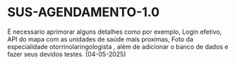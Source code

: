 # SUS-AGENDAMENTO-1.0


É necessario aprimorar alguns detalhes como por exemplo,  Login efetivo, API do mapa com as unidades de saúde mais proximas, Foto da especialidade otorrinolaringologista , além de adicionar o banco de dados e fazer seus devidos testes.  (04-05-2025) 
